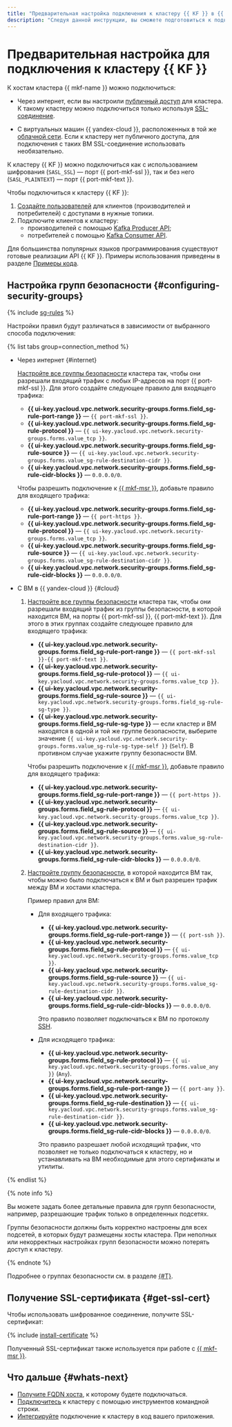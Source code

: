 ```yaml
---
title: "Предварительная настройка подключения к кластеру {{ KF }} в {{ mkf-full-name }}"
description: "Следуя данной инструкции, вы сможете подготовиться к подключению к хостам в кластере {{ KF }}."
---
```


# Предварительная настройка для подключения к кластеру {{ KF }}

К хостам кластера {{ mkf-name }} можно подключиться:

* Через интернет, если вы настроили [публичный доступ](../cluster-update.md#change-sg-set) для кластера. К такому кластеру можно подключиться только используя [SSL-соединение](#get-ssl-cert).


* С виртуальных машин {{ yandex-cloud }}, расположенных в той же [облачной сети](../../../vpc/concepts/network.md). Если к кластеру нет публичного доступа, для подключения с таких ВМ SSL-соединение использовать необязательно.



К кластеру {{ KF }} можно подключиться как с использованием шифрования (`SASL_SSL`) — порт {{ port-mkf-ssl }}, так и без него (`SASL_PLAINTEXT`) — порт {{ port-mkf-text }}.


Чтобы подключиться к кластеру {{ KF }}:

1. [Создайте пользователей](../cluster-accounts.md#create-user) для клиентов (производителей и потребителей) с доступами в нужные топики.
1. Подключите клиентов к кластеру:
   * производителей с помощью [Kafka Producer API](https://kafka.apache.org/documentation/#producerapi);
   * потребителей с помощью [Kafka Consumer API](https://kafka.apache.org/documentation/#consumerapi).

Для большинства популярных языков программирования существуют готовые реализации API {{ KF }}. Примеры использования приведены в разделе [Примеры кода](code-examples.md).


## Настройка групп безопасности {#configuring-security-groups}

{% include [sg-rules](../../../_includes/mdb/sg-rules-connect.md) %}

Настройки правил будут различаться в зависимости от выбранного способа подключения:

{% list tabs group=connection_method %}

- Через интернет {#internet}

  [Настройте все группы безопасности](../../../vpc/operations/security-group-add-rule.md) кластера так, чтобы они разрешали входящий трафик с любых IP-адресов на порт {{ port-mkf-ssl }}. Для этого создайте следующее правило для входящего трафика:

  * **{{ ui-key.yacloud.vpc.network.security-groups.forms.field_sg-rule-port-range }}** — `{{ port-mkf-ssl }}`.
  * **{{ ui-key.yacloud.vpc.network.security-groups.forms.field_sg-rule-protocol }}** — `{{ ui-key.yacloud.vpc.network.security-groups.forms.value_tcp }}`.
  * **{{ ui-key.yacloud.vpc.network.security-groups.forms.field_sg-rule-source }}** — `{{ ui-key.yacloud.vpc.network.security-groups.forms.value_sg-rule-destination-cidr }}`.
  * **{{ ui-key.yacloud.vpc.network.security-groups.forms.field_sg-rule-cidr-blocks }}** — `0.0.0.0/0`.

  Чтобы разрешить подключение к [{{ mkf-msr }}](../../concepts/managed-schema-registry.md), добавьте правило для входящего трафика:

  * **{{ ui-key.yacloud.vpc.network.security-groups.forms.field_sg-rule-port-range }}** — `{{ port-https }}`.
  * **{{ ui-key.yacloud.vpc.network.security-groups.forms.field_sg-rule-protocol }}** — `{{ ui-key.yacloud.vpc.network.security-groups.forms.value_tcp }}`.
  * **{{ ui-key.yacloud.vpc.network.security-groups.forms.field_sg-rule-source }}** — `{{ ui-key.yacloud.vpc.network.security-groups.forms.value_sg-rule-destination-cidr }}`.
  * **{{ ui-key.yacloud.vpc.network.security-groups.forms.field_sg-rule-cidr-blocks }}** — `0.0.0.0/0`.

- С ВМ в {{ yandex-cloud }} {#cloud}

  1. [Настройте все группы безопасности](../../../vpc/operations/security-group-add-rule.md) кластера так, чтобы они разрешали входящий трафик из группы безопасности, в которой находится ВМ, на порты {{ port-mkf-ssl }}, {{ port-mkf-text }}. Для этого в этих группах создайте следующее правило для входящего трафика:

     * **{{ ui-key.yacloud.vpc.network.security-groups.forms.field_sg-rule-port-range }}** — `{{ port-mkf-ssl }}-{{ port-mkf-text }}`.
     * **{{ ui-key.yacloud.vpc.network.security-groups.forms.field_sg-rule-protocol }}** — `{{ ui-key.yacloud.vpc.network.security-groups.forms.value_tcp }}`.
     * **{{ ui-key.yacloud.vpc.network.security-groups.forms.field_sg-rule-source }}** — `{{ ui-key.yacloud.vpc.network.security-groups.forms.field_sg-rule-sg-type }}`.
     * **{{ ui-key.yacloud.vpc.network.security-groups.forms.field_sg-rule-sg-type }}** — если кластер и ВМ находятся в одной и той же группе безопасности, выберите значение `{{ ui-key.yacloud.vpc.network.security-groups.forms.value_sg-rule-sg-type-self }}` (`Self`). В противном случае укажите группу безопасности ВМ.

     Чтобы разрешить подключение к [{{ mkf-msr }}](../../concepts/managed-schema-registry.md), добавьте правило для входящего трафика:

       * **{{ ui-key.yacloud.vpc.network.security-groups.forms.field_sg-rule-port-range }}** — `{{ port-https }}`.
       * **{{ ui-key.yacloud.vpc.network.security-groups.forms.field_sg-rule-protocol }}** — `{{ ui-key.yacloud.vpc.network.security-groups.forms.value_tcp }}`.
       * **{{ ui-key.yacloud.vpc.network.security-groups.forms.field_sg-rule-source }}** — `{{ ui-key.yacloud.vpc.network.security-groups.forms.value_sg-rule-destination-cidr }}`.
       * **{{ ui-key.yacloud.vpc.network.security-groups.forms.field_sg-rule-cidr-blocks }}** — `0.0.0.0/0`.

  1. [Настройте группу безопасности](../../../vpc/operations/security-group-add-rule.md), в которой находится ВМ так, чтобы можно было подключаться к ВМ и был разрешен трафик между ВМ и хостами кластера.

     Пример правил для ВМ:

     * Для входящего трафика:
       * **{{ ui-key.yacloud.vpc.network.security-groups.forms.field_sg-rule-port-range }}** — `{{ port-ssh }}`.
       * **{{ ui-key.yacloud.vpc.network.security-groups.forms.field_sg-rule-protocol }}** — `{{ ui-key.yacloud.vpc.network.security-groups.forms.value_tcp }}`.
       * **{{ ui-key.yacloud.vpc.network.security-groups.forms.field_sg-rule-source }}** — `{{ ui-key.yacloud.vpc.network.security-groups.forms.value_sg-rule-destination-cidr }}`.
       * **{{ ui-key.yacloud.vpc.network.security-groups.forms.field_sg-rule-cidr-blocks }}** — `0.0.0.0/0`.

       Это правило позволяет подключаться к ВМ по протоколу [SSH](../../../glossary/ssh-keygen.md).

     * Для исходящего трафика:
        * **{{ ui-key.yacloud.vpc.network.security-groups.forms.field_sg-rule-protocol }}** — `{{ ui-key.yacloud.vpc.network.security-groups.forms.value_any }}` (`Any`).
        * **{{ ui-key.yacloud.vpc.network.security-groups.forms.field_sg-rule-port-range }}** — `{{ port-any }}`.
        * **{{ ui-key.yacloud.vpc.network.security-groups.forms.field_sg-rule-destination }}** — `{{ ui-key.yacloud.vpc.network.security-groups.forms.value_sg-rule-destination-cidr }}`.
        * **{{ ui-key.yacloud.vpc.network.security-groups.forms.field_sg-rule-cidr-blocks }}** — `0.0.0.0/0`.

       Это правило разрешает любой исходящий трафик, что позволяет не только подключаться к кластеру, но и устанавливать на ВМ необходимые для этого сертификаты и утилиты.

{% endlist %}

{% note info %}

Вы можете задать более детальные правила для групп безопасности, например, разрешающие трафик только в определенных подсетях.

Группы безопасности должны быть корректно настроены для всех подсетей, в которых будут размещены хосты кластера. При неполных или некорректных настройках групп безопасности можно потерять доступ к кластеру.

{% endnote %}

Подробнее о группах безопасности см. в разделе [{#T}](../../concepts/network.md#security-groups).


## Получение SSL-сертификата {#get-ssl-cert}

Чтобы использовать шифрованное соединение, получите SSL-сертификат:

{% include [install-certificate](../../../_includes/mdb/mkf/install-certificate.md) %}

Полученный SSL-сертификат также используется при работе с [{{ mkf-msr }}](../../concepts/managed-schema-registry.md).

## Что дальше {#whats-next}

* [Получите FQDN хоста](fqdn.md), к которому будете подключаться.
* [Подключитесь](clients.md) к кластеру с помощью инструментов командной строки.
* [Интегрируйте](code-examples.md) подключение к кластеру в код вашего приложения.
